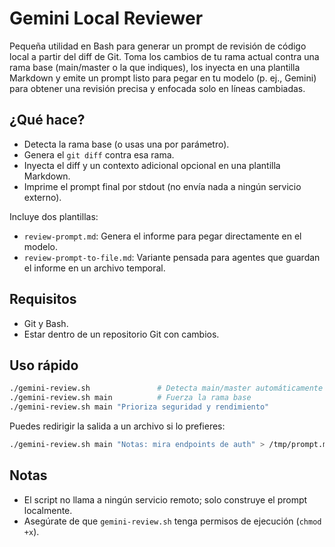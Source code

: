 # Gemini Local Reviewer

Pequeña utilidad en Bash para generar un prompt de revisión de código local a partir del diff de Git. Toma los cambios de tu rama actual contra una rama base (main/master o la que indiques), los inyecta en una plantilla Markdown y emite un prompt listo para pegar en tu modelo (p. ej., Gemini) para obtener una revisión precisa y enfocada solo en líneas cambiadas.

## ¿Qué hace?
- Detecta la rama base (o usas una por parámetro).
- Genera el `git diff` contra esa rama.
- Inyecta el diff y un contexto adicional opcional en una plantilla Markdown.
- Imprime el prompt final por stdout (no envía nada a ningún servicio externo).

Incluye dos plantillas:
- `review-prompt.md`: Genera el informe para pegar directamente en el modelo.
- `review-prompt-to-file.md`: Variante pensada para agentes que guardan el informe en un archivo temporal.

## Requisitos
- Git y Bash.
- Estar dentro de un repositorio Git con cambios.

## Uso rápido
```bash
./gemini-review.sh               # Detecta main/master automáticamente
./gemini-review.sh main          # Fuerza la rama base
./gemini-review.sh main "Prioriza seguridad y rendimiento"
```

Puedes redirigir la salida a un archivo si lo prefieres:
```bash
./gemini-review.sh main "Notas: mira endpoints de auth" > /tmp/prompt.md
```

## Notas
- El script no llama a ningún servicio remoto; solo construye el prompt localmente.
- Asegúrate de que `gemini-review.sh` tenga permisos de ejecución (`chmod +x`).
